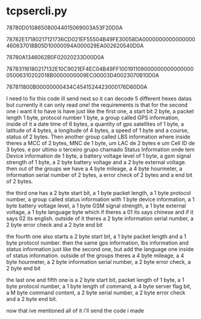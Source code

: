 # tcpsercli.py

78780D010865080044015069003A53F20D0A

78782E17180217121736CD021EF55504B49FE30058DA0000000000000000460637018B05D10000094A000029EA002620540D0A

78780A1346062B0F02020233D00D0A

78783116180217132E10C9021EF4EC04B49FF10019110900000000000000005006310202018B0000000009EC00003D40023070B10D0A

787811800B00000000434C4541524423000176D60D0A

I need to fix this code ill send next so it can decode 5 different hexes datas but currently it can only read one!
the requirements is that for the second one i want it to have is have just like the first one, a start bit 2 byte, a packet length 1 byte, protocol number 1 byte, a group called GPS information, inside of it a date time of 6 bytes, a quantity of gps satellites of 1 byte, a latitude of 4 bytes, a longitude of 4 bytes, a speed of 1 byte and a course, status of 2 bytes. Then another group called LBS information where inside theres a MCC of 2 bytes, MNC de 1 byte, um LAC de 2 bytes e um Cell ID de 3 bytes. e por ultimo o terceiro grupo chamado Status Information onde tem Device information de 1 byte, a battery voltage level of 1 byte, a gsm signal strength of 1 byte, a 2 byte battery voltage and a 2 byte external voltage. then out of the groups we have a 4 byte mileage, a 4 byte hourmeter, a information serial number of 2 bytes, a error check of 2 bytes and a end bit of 2 bytes.

the third one has a 2 byte start bit, a 1 byte packet length, a 1 byte protocol number, a group called status information with 1 byte device information, a 1 byte battery voltage level, a 1 byte GSM signal strength, a 1 byte external voltage, a 1 byte language byte which if theres a 01 its says chinese and if it says 02 its english. outside of it theres a 2 byte information serial number, a 2 byte error check and a 2 byte end bit

the fourth one also starts a 2 byte start bit, a 1 byte packet length and a 1 byte protocol number. then the same gps information, lbs information and status information just like the second one, but add the language one inside of status information. outside of the groups theres a 4 byte mileage, a 4 byte hourmeter, a 2 byte information serial number, a 2 byte error check, a 2 byte end bit

the last one and fifth one is a 2 byte start bit, packet length of 1 byte, a 1 byte protocol number, a 1 byte length of command, a 4 byte server flag bit, a M byte command content, a 2 byte serial number, a 2 byte error check and a 2 byte end bit.

now that ive mentioned all of it i'll send the code i made
